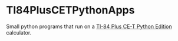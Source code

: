 # TI84PlusCETPythonApps
Small python programs that run on a [TI-84 Plus CE-T Python Edition](https://education.ti.com/en/products/calculators/graphing-calculators/ti-84-plus-ce-python) calculator.

